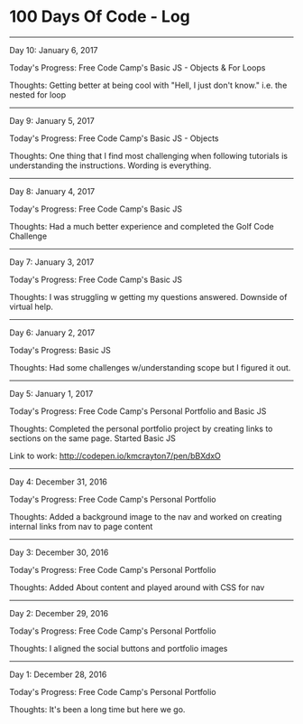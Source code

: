 # 100 Days Of Code - Log
------------------------------------------------------------------------------------------------------------------------------------------

Day 10: January 6, 2017

Today's Progress: Free Code Camp's Basic JS - Objects & For Loops

Thoughts: Getting better at being cool with "Hell, I just don't know." i.e. the nested for loop  

------------------------------------------------------------------------------------------------------------------------------------------

Day 9: January 5, 2017

Today's Progress: Free Code Camp's Basic JS - Objects

Thoughts: One thing that I find most challenging when following tutorials is understanding the instructions. Wording is everything. 

------------------------------------------------------------------------------------------------------------------------------------------

Day 8: January 4, 2017

Today's Progress: Free Code Camp's Basic JS

Thoughts: Had a much better experience and completed the Golf Code Challenge

------------------------------------------------------------------------------------------------------------------------------------------

Day 7: January 3, 2017

Today's Progress: Free Code Camp's Basic JS

Thoughts: I was struggling w getting my questions answered. Downside of virtual help.

------------------------------------------------------------------------------------------------------------------------------------------

Day 6: January 2, 2017

Today's Progress: Basic JS

Thoughts: Had some challenges w/understanding scope but I figured it out.

------------------------------------------------------------------------------------------------------------------------------------------

Day 5: January 1, 2017

Today's Progress: Free Code Camp's Personal Portfolio and Basic JS

Thoughts: Completed the personal portfolio project by creating links to sections on the same page. Started Basic JS

Link to work: http://codepen.io/kmcrayton7/pen/bBXdxO

------------------------------------------------------------------------------------------------------------------------------------------

Day 4: December 31, 2016

Today's Progress: Free Code Camp's Personal Portfolio

Thoughts: Added a background image to the nav and worked on creating internal links from nav to page content

------------------------------------------------------------------------------------------------------------------------------------------

Day 3: December 30, 2016

Today's Progress: Free Code Camp's Personal Portfolio

Thoughts: Added About content and played around with CSS for nav

------------------------------------------------------------------------------------------------------------------------------------------

Day 2: December 29, 2016

Today's Progress: Free Code Camp's Personal Portfolio

Thoughts: I aligned the social buttons and portfolio images

------------------------------------------------------------------------------------------------------------------------------------------

Day 1: December 28, 2016

Today's Progress: Free Code Camp's Personal Portfolio

Thoughts: It's been a long time but here we go.
